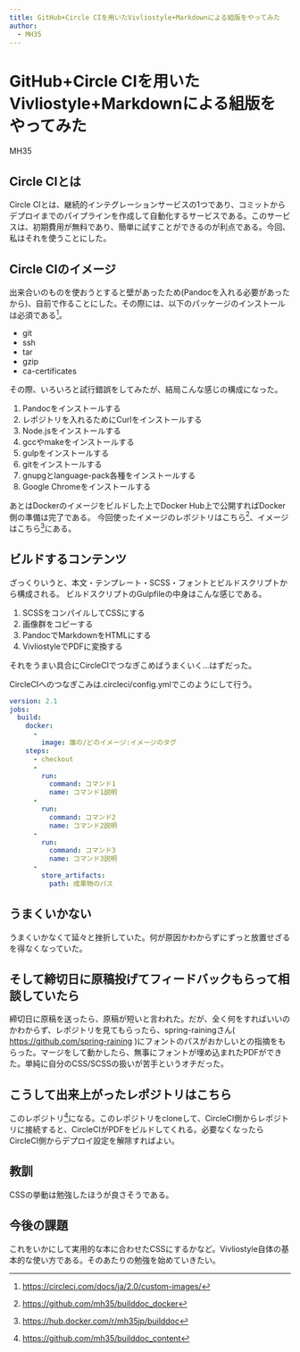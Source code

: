 ```yaml
---
title: GitHub+Circle CIを用いたVivliostyle+Markdownによる組版をやってみた
author:
  - MH35
---
```


# GitHub+Circle CIを用いたVivliostyle+Markdownによる組版をやってみた

<div class="draft-author">
MH35
</div>

## Circle CIとは

Circle CIとは、継続的インテグレーションサービスの1つであり、コミットからデプロイまでのパイプラインを作成して自動化するサービスである。このサービスは、初期費用が無料であり、簡単に試すことができるのが利点である。今回、私はそれを使うことにした。

## Circle CIのイメージ

出来合いのものを使おうとすると壁があったため(Pandocを入れる必要があったから)、自前で作ることにした。その際には、以下のパッケージのインストールは必須である[^1]。

[^1]: https://circleci.com/docs/ja/2.0/custom-images/

- git
- ssh
- tar
- gzip
- ca-certificates

その際、いろいろと試行錯誤をしてみたが、結局こんな感じの構成になった。

1. Pandocをインストールする
2. レポジトリを入れるためにCurlをインストールする
3. Node.jsをインストールする
4. gccやmakeをインストールする
5. gulpをインストールする
6. gitをインストールする
7. gnupgとlanguage-pack各種をインストールする
8. Google Chromeをインストールする

あとはDockerのイメージをビルドした上でDocker Hub上で公開すればDocker側の準備は完了である。
今回使ったイメージのレポジトリはこちら[^2]、イメージはこちら[^3]にある。

[^2]: https://github.com/mh35/builddoc_docker
[^3]: https://hub.docker.com/r/mh35jp/builddoc

## ビルドするコンテンツ

ざっくりいうと、本文・テンプレート・SCSS・フォントとビルドスクリプトから構成される。
ビルドスクリプトのGulpfileの中身はこんな感じである。

1. SCSSをコンパイルしてCSSにする
2. 画像群をコピーする
3. PandocでMarkdownをHTMLにする
4. VivliostyleでPDFに変換する

それをうまい具合にCircleCIでつなぎこめばうまくいく…はずだった。

CircleCIへのつなぎこみは.circleci/config.ymlでこのようにして行う。

```yaml
version: 2.1
jobs:
  build:
    docker:
      -
        image: 誰の/どのイメージ:イメージのタグ
    steps:
      - checkout
      -
        run:
          command: コマンド1
          name: コマンド1説明
      -
        run:
          command: コマンド2
          name: コマンド2説明
      -
        run:
          command: コマンド3
          name: コマンド3説明
      -
        store_artifacts:
          path: 成果物のパス
```

## うまくいかない

うまくいかなくて延々と挫折していた。何が原因かわからずにずっと放置せざるを得なくなっていた。

## そして締切日に原稿投げてフィードバックもらって相談していたら

締切日に原稿を送ったら、原稿が短いと言われた。だが、全く何をすればいいのかわからず、レポジトリを見てもらったら、spring-rainingさん( https://github.com/spring-raining )にフォントのパスがおかしいとの指摘をもらった。マージをして動かしたら、無事にフォントが埋め込まれたPDFができた。単純に自分のCSS/SCSSの扱いが苦手というオチだった。

## こうして出来上がったレポジトリはこちら

このレポジトリ[^4]になる。このレポジトリをcloneして、CircleCI側からレポジトリに接続すると、CircleCIがPDFをビルドしてくれる。必要なくなったらCircleCI側からデプロイ設定を解除すればよい。

[^4]: https://github.com/mh35/builddoc_content

## 教訓

CSSの挙動は勉強したほうが良さそうである。

## 今後の課題

これをいかにして実用的な本に合わせたCSSにするかなど。Vivliostyle自体の基本的な使い方である。そのあたりの勉強を始めていきたい。
